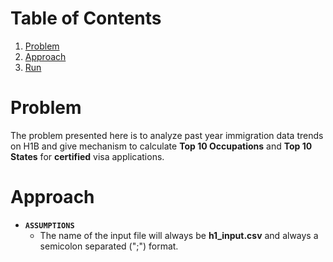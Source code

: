 # Table of Contents
1. [Problem](README.md#problem)
2. [Approach](README.md#approach)
3. [Run](README.md#run)

# Problem
The problem presented here is to analyze past year immigration data trends on H1B and give mechanism to calculate **Top 10 Occupations** and **Top 10 States** for **certified** visa applications.


# Approach
* __`ASSUMPTIONS`__
    * The name of the input file will always be **h1_input.csv** and always a semicolon separated (";") format.